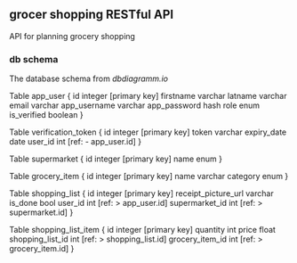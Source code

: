 ## grocer shopping RESTful API

API for planning grocery shopping

### db schema

The database schema from *dbdiagramm.io*

Table app_user {
id integer [primary key]
firstname varchar
latname varchar
email varchar
app_username varchar
app_password hash
role enum
is_verified boolean
}

Table verification_token {
id integer [primary key]
token varchar
expiry_date date
user_id int [ref: - app_user.id]
}

Table supermarket {
id integer [primary key]
name enum
}

Table grocery_item {
id integer [primary key]
name varchar
category enum
}

Table shopping_list {
id integer [primary key]
receipt_picture_url varchar
is_done bool
user_id int [ref: > app_user.id]
supermarket_id int [ref: > supermarket.id]
}

Table shopping_list_item {
id integer [primary key]
quantity int
price float
shopping_list_id int [ref: > shopping_list.id]
grocery_item_id int [ref: > grocery_item.id]
}


